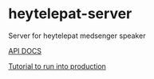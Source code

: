 # heytelepat-server

Server for heytelepat medsenger speaker

[API DOCS](docs.md)

[Tutorial to run into production](https://github.com/mitchtabian/HOWTO-django-channels-daphne)
